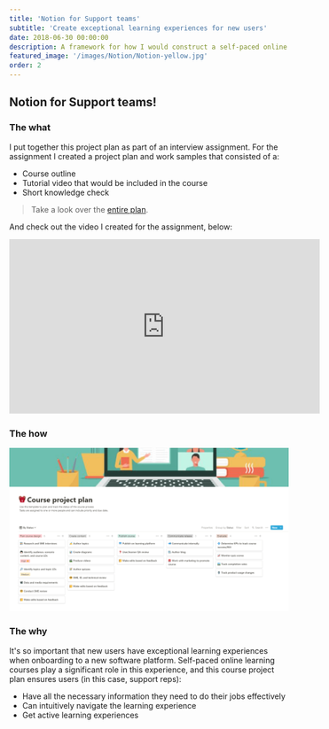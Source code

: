 ```yaml
---
title: 'Notion for Support teams'
subtitle: 'Create exceptional learning experiences for new users'
date: 2018-06-30 00:00:00
description: A framework for how I would construct a self-paced online course to teach a Support team how to use Notion.
featured_image: '/images/Notion/Notion-yellow.jpg'
order: 2
---
```




## Notion for Support teams! 

### The what
I put together this project plan as part of an interview assignment. For the assignment I created a project plan and work samples that consisted of a:

 - Course outline
 - Tutorial video that would be included in the course
 - Short knowledge check

> Take a look over the [entire plan](https://katieslearnings.com/assets/Notion-for-Support-Teams.pdf).

And check out the video I created for the assignment, below:

<iframe width="560" height="315" src="https://www.youtube.com/embed/Egl1VEOhELw" frameborder="0" allow="accelerometer; autoplay; clipboard-write; encrypted-media; gyroscope; picture-in-picture" allowfullscreen></iframe>

### The how

![Course project plan](../images/Notion/Course-plan-process.png)

### The why
It's so important that new users have exceptional learning experiences when onboarding to a new software platform. Self-paced online learning courses play a significant role in this experience, and this course project plan ensures users (in this case, support reps):

 - Have all the necessary information they need to do their jobs effectively
 - Can intuitively navigate the learning experience
 - Get active learning experiences







